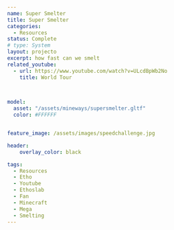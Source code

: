 ```yaml
---
name: Super Smelter
title: Super Smelter
categories:
  - Resources
status: Complete
# type: System
layout: projecto
excerpt: how fast can we smelt
related_youtube:
  - url: https://www.youtube.com/watch?v=ULcdBpWb2No
    title: World Tour

  

model:
  asset: "/assets/mineways/supersmelter.gltf"
  color: #FFFFFF


feature_image: /assets/images/speedchallenge.jpg

header: 
    overlay_color: black

tags:
  - Resources
  - Etho
  - Youtube
  - Ethoslab
  - Fan
  - Minecraft
  - Mega
  - Smelting
---
```

